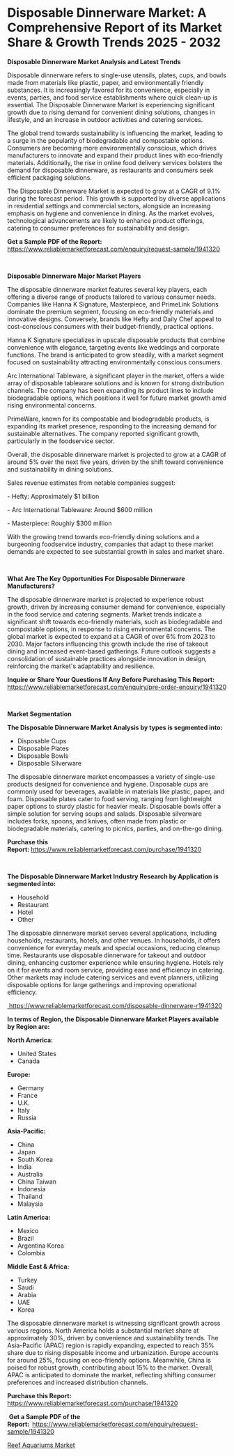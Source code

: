 <p><h1>Disposable Dinnerware Market: A Comprehensive Report of its Market Share & Growth Trends 2025 - 2032</h1></p><p><strong>Disposable Dinnerware Market Analysis and Latest Trends</strong></p>
<p><p>Disposable dinnerware refers to single-use utensils, plates, cups, and bowls made from materials like plastic, paper, and environmentally friendly substances. It is increasingly favored for its convenience, especially in events, parties, and food service establishments where quick clean-up is essential. The Disposable Dinnerware Market is experiencing significant growth due to rising demand for convenient dining solutions, changes in lifestyle, and an increase in outdoor activities and catering services.</p><p>The global trend towards sustainability is influencing the market, leading to a surge in the popularity of biodegradable and compostable options. Consumers are becoming more environmentally conscious, which drives manufacturers to innovate and expand their product lines with eco-friendly materials. Additionally, the rise in online food delivery services bolsters the demand for disposable dinnerware, as restaurants and consumers seek efficient packaging solutions.</p><p>The Disposable Dinnerware Market is expected to grow at a CAGR of 9.1% during the forecast period. This growth is supported by diverse applications in residential settings and commercial sectors, alongside an increasing emphasis on hygiene and convenience in dining. As the market evolves, technological advancements are likely to enhance product offerings, catering to consumer preferences for sustainability and design.</p></p>
<p><strong>Get a Sample PDF of the Report:&nbsp;</strong> <a href="https://www.reliablemarketforecast.com/enquiry/request-sample/1941320?utm_campaign=1893&utm_medium=2&utm_source=Github&utm_content=ia&utm_term=09022025&utm_id=disposable-dinnerware">https://www.reliablemarketforecast.com/enquiry/request-sample/1941320</a></p>
<p>&nbsp;</p>
<p><strong>Disposable Dinnerware Major Market Players</strong></p>
<p><p>The disposable dinnerware market features several key players, each offering a diverse range of products tailored to various consumer needs. Companies like Hanna K Signature, Masterpiece, and PrimeLink Solutions dominate the premium segment, focusing on eco-friendly materials and innovative designs. Conversely, brands like Hefty and Daily Chef appeal to cost-conscious consumers with their budget-friendly, practical options.</p><p>Hanna K Signature specializes in upscale disposable products that combine convenience with elegance, targeting events like weddings and corporate functions. The brand is anticipated to grow steadily, with a market segment focused on sustainability attracting environmentally conscious consumers.</p><p>Arc International Tableware, a significant player in the market, offers a wide array of disposable tableware solutions and is known for strong distribution channels. The company has been expanding its product lines to include biodegradable options, which positions it well for future market growth amid rising environmental concerns.</p><p>PrimeWare, known for its compostable and biodegradable products, is expanding its market presence, responding to the increasing demand for sustainable alternatives. The company reported significant growth, particularly in the foodservice sector.</p><p>Overall, the disposable dinnerware market is projected to grow at a CAGR of around 5% over the next five years, driven by the shift toward convenience and sustainability in dining solutions. </p><p>Sales revenue estimates from notable companies suggest:</p><p>- Hefty: Approximately $1 billion</p><p>- Arc International Tableware: Around $600 million</p><p>- Masterpiece: Roughly $300 million</p><p>With the growing trend towards eco-friendly dining solutions and a burgeoning foodservice industry, companies that adapt to these market demands are expected to see substantial growth in sales and market share.</p></p>
<p>&nbsp;</p>
<p><strong>What Are The Key Opportunities For Disposable Dinnerware Manufacturers?</strong></p>
<p><p>The disposable dinnerware market is projected to experience robust growth, driven by increasing consumer demand for convenience, especially in the food service and catering segments. Market trends indicate a significant shift towards eco-friendly materials, such as biodegradable and compostable options, in response to rising environmental concerns. The global market is expected to expand at a CAGR of over 6% from 2023 to 2030. Major factors influencing this growth include the rise of takeout dining and increased event-based gatherings. Future outlook suggests a consolidation of sustainable practices alongside innovation in design, reinforcing the market's adaptability and resilience.</p></p>
<p><strong>Inquire or Share Your Questions If Any Before Purchasing This Report:</strong> <a href="https://www.reliablemarketforecast.com/enquiry/pre-order-enquiry/1941320?utm_campaign=1893&utm_medium=2&utm_source=Github&utm_content=ia&utm_term=09022025&utm_id=disposable-dinnerware">https://www.reliablemarketforecast.com/enquiry/pre-order-enquiry/1941320</a></p>
<p>&nbsp;</p>
<p><strong>Market Segmentation</strong></p>
<p><strong>The Disposable Dinnerware Market Analysis by types is segmented into:</strong></p>
<p><ul><li>Disposable Cups</li><li>Disposable Plates</li><li>Disposable Bowls</li><li>Disposable Silverware</li></ul></p>
<p><p>The disposable dinnerware market encompasses a variety of single-use products designed for convenience and hygiene. Disposable cups are commonly used for beverages, available in materials like plastic, paper, and foam. Disposable plates cater to food serving, ranging from lightweight paper options to sturdy plastic for heavier meals. Disposable bowls offer a simple solution for serving soups and salads. Disposable silverware includes forks, spoons, and knives, often made from plastic or biodegradable materials, catering to picnics, parties, and on-the-go dining.</p></p>
<p><strong>Purchase this Report:&nbsp;</strong><a href="https://www.reliablemarketforecast.com/purchase/1941320?utm_campaign=1893&utm_medium=2&utm_source=Github&utm_content=ia&utm_term=09022025&utm_id=disposable-dinnerware">https://www.reliablemarketforecast.com/purchase/1941320</a></p>
<p>&nbsp;</p>
<p><strong>The Disposable Dinnerware Market Industry Research by Application is segmented into:</strong></p>
<p><ul><li>Household</li><li>Restaurant</li><li>Hotel</li><li>Other</li></ul></p>
<p><p>The disposable dinnerware market serves several applications, including households, restaurants, hotels, and other venues. In households, it offers convenience for everyday meals and special occasions, reducing cleanup time. Restaurants use disposable dinnerware for takeout and outdoor dining, enhancing customer experience while ensuring hygiene. Hotels rely on it for events and room service, providing ease and efficiency in catering. Other markets may include catering services and event planners, utilizing disposable options for large gatherings and improving operational efficiency.</p></p>
<p><a href="https://www.reliablemarketforecast.com/disposable-dinnerware-r1941320?utm_campaign=1893&utm_medium=2&utm_source=Github&utm_content=ia&utm_term=09022025&utm_id=disposable-dinnerware">&nbsp;https://www.reliablemarketforecast.com/disposable-dinnerware-r1941320</a></p>
<p><strong>In terms of Region, the Disposable Dinnerware Market Players available by Region are:</strong></p>
<p>
    <p> <strong> North America: </strong>
        <ul>
            <li>United States</li>
            <li>Canada</li>
        </ul>
        </p> 
    <p> <strong> Europe: </strong>
        <ul>
            <li>Germany</li>
            <li>France</li>
            <li>U.K.</li>
            <li>Italy</li>
            <li>Russia</li>
        </ul>
        </p> 
    <p> <strong> Asia-Pacific: </strong>
        <ul>
            <li>China</li>
            <li>Japan</li>
            <li>South Korea</li>
            <li>India</li>
            <li>Australia</li>
            <li>China Taiwan</li>
            <li>Indonesia</li>
            <li>Thailand</li>
            <li>Malaysia</li>
        </ul>
        </p> 
    <p> <strong> Latin America: </strong>
        <ul>
            <li>Mexico</li>
            <li>Brazil</li>
            <li>Argentina Korea</li>
            <li>Colombia</li>
        </ul>
        </p> 
    <p> <strong> Middle East & Africa: </strong>
        <ul>
            <li>Turkey</li>
            <li>Saudi</li>
            <li>Arabia</li>
            <li>UAE</li>
            <li>Korea</li>
        </ul>
    </p>
    </p>
<p><p>The disposable dinnerware market is witnessing significant growth across various regions. North America holds a substantial market share at approximately 30%, driven by convenience and sustainability trends. The Asia-Pacific (APAC) region is rapidly expanding, expected to reach 35% share due to rising disposable income and urbanization. Europe accounts for around 25%, focusing on eco-friendly options. Meanwhile, China is poised for robust growth, contributing about 15% to the market. Overall, APAC is anticipated to dominate the market, reflecting shifting consumer preferences and increased distribution channels.</p></p>
<p><strong>Purchase this Report: </strong><a href="https://www.reliablemarketforecast.com/purchase/1941320?utm_campaign=1893&utm_medium=2&utm_source=Github&utm_content=ia&utm_term=09022025&utm_id=disposable-dinnerware">https://www.reliablemarketforecast.com/purchase/1941320</a></p>
<p>&nbsp;<strong>Get a Sample PDF of the Report:&nbsp;&nbsp;</strong><a href="https://www.reliablemarketforecast.com/enquiry/request-sample/1941320?utm_campaign=1893&utm_medium=2&utm_source=Github&utm_content=ia&utm_term=09022025&utm_id=disposable-dinnerware">https://www.reliablemarketforecast.com/enquiry/request-sample/1941320</a></p>
<p><strong></strong></p>
<p><p><a href="https://github.com/PeterParrish5/Market-Research-Report-List-7/blob/main/reef-aquariums-market.md?utm_campaign=1893&utm_medium=2&utm_source=Github&utm_content=ia&utm_term=09022025&utm_id=disposable-dinnerware">Reef Aquariums Market</a></p></p>